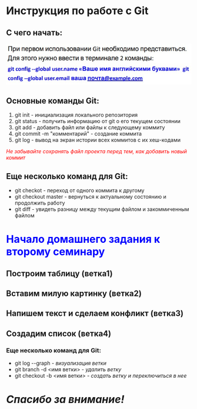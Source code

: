 # Инструкция по работе с Git
## С чего начать:
![images](/123.jpg)

## Основные команды Git:
1. git init - инициализация локального репозитория
2. git status - получить информацию от git о его текущем состоянии
3. git add - добавить файл или файлы к следующему коммиту
4. git commit -m "комментарий" - создание коммита
5. git log - вывод на экран истории всех коммитов с их хеш-кодами

<font color=red> *Не забывайте сохранять файл проекта перед тем, как добавить новый коммит* </font>

## Еще несколько команд для Git:
* git checkot - переход от одного коммита к другому
* git checkout master - вернуться к актуальному состоянию и продолжить работу
* git diff - увидеть разницу между текущим файлом и закоммиченным файлом

# <font color=blue> Начало домашнего задания к второму семинару </font>

## Построим таблицу (ветка1)

## Вставим милую картинку (ветка2)

## Напишем текст и сделаем конфликт (ветка3)

## Создадим список (ветка4)

### Еще несколько команд для Git:

+ git log --graph - *визуализация ветки*
+ git branch -d <имя ветки> - *удалить ветку*
+ git checkout -b <имя ветки> - *создать ветку и переключиться в нее*


# ***Спасибо за внимание!***